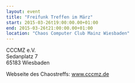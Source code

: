```yaml
---
layout: event
title: "Freifunk Treffen im März"
start: 2015-03-26t19:00:00.00+01:00
end: 2015-03-26t21:00:00.00+01:00
location: "Chaos Computer Club Mainz Wiesbaden"
---
```


CCCMZ e.V.<br>
Sedanplatz 7<br>
65183 Wiesbaden

Webseite des Chaostreffs: <a href="https://www.cccmz.de">www.cccmz.de</a>
